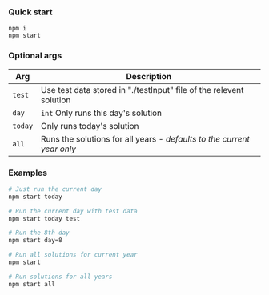 ### Quick start

```
npm i
npm start
```

### Optional args

| Arg     | Description                                                            |
| ------- | ---------------------------------------------------------------------- |
| `test`  | Use test data stored in "./testInput" file of the relevent solution    |
| `day`   | `int` Only runs this day's solution                                    |
| `today` | Only runs today's solution                                             |
| `all`   | Runs the solutions for all years _- defaults to the current year only_ |

### Examples

```bash
# Just run the current day
npm start today

# Run the current day with test data
npm start today test

# Run the 8th day
npm start day=8

# Run all solutions for current year
npm start

# Run solutions for all years
npm start all
```
